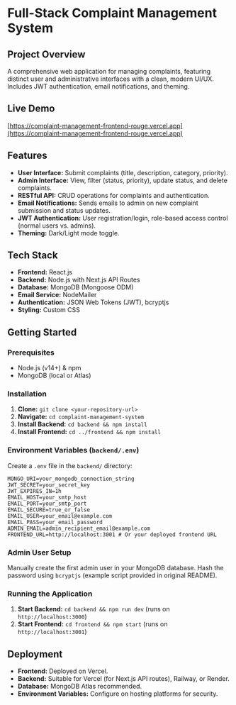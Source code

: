 # Full-Stack Complaint Management System

## Project Overview
A comprehensive web application for managing complaints, featuring distinct user and administrative interfaces with a clean, modern UI/UX. Includes JWT authentication, email notifications, and theming.

## Live Demo
[https://complaint-management-frontend-rouge.vercel.app](https://complaint-management-frontend-rouge.vercel.app)

## Features
*   **User Interface:** Submit complaints (title, description, category, priority).
*   **Admin Interface:** View, filter (status, priority), update status, and delete complaints.
*   **RESTful API:** CRUD operations for complaints and authentication.
*   **Email Notifications:** Sends emails to admin on new complaint submission and status updates.
*   **JWT Authentication:** User registration/login, role-based access control (normal users vs. admins).
*   **Theming:** Dark/Light mode toggle.

## Tech Stack
*   **Frontend:** React.js
*   **Backend:** Node.js with Next.js API Routes
*   **Database:** MongoDB (Mongoose ODM)
*   **Email Service:** NodeMailer
*   **Authentication:** JSON Web Tokens (JWT), bcryptjs
*   **Styling:** Custom CSS

## Getting Started

### Prerequisites
*   Node.js (v14+) & npm
*   MongoDB (local or Atlas)

### Installation
1.  **Clone:** `git clone <your-repository-url>`
2.  **Navigate:** `cd complaint-management-system`
3.  **Install Backend:** `cd backend && npm install`
4.  **Install Frontend:** `cd ../frontend && npm install`

### Environment Variables (`backend/.env`)
Create a `.env` file in the `backend/` directory:
```
MONGO_URI=your_mongodb_connection_string
JWT_SECRET=your_secret_key
JWT_EXPIRES_IN=1h
EMAIL_HOST=your_smtp_host
EMAIL_PORT=your_smtp_port
EMAIL_SECURE=true_or_false
EMAIL_USER=your_email@example.com
EMAIL_PASS=your_email_password
ADMIN_EMAIL=admin_recipient_email@example.com
FRONTEND_URL=http://localhost:3001 # Or your deployed frontend URL
```

### Admin User Setup
Manually create the first admin user in your MongoDB database. Hash the password using `bcryptjs` (example script provided in original README).

### Running the Application
1.  **Start Backend:** `cd backend && npm run dev` (runs on `http://localhost:3000`)
2.  **Start Frontend:** `cd frontend && npm start` (runs on `http://localhost:3001`)

## Deployment
*   **Frontend:** Deployed on Vercel.
*   **Backend:** Suitable for Vercel (for Next.js API routes), Railway, or Render.
*   **Database:** MongoDB Atlas recommended.
*   **Environment Variables:** Configure on hosting platforms for security.